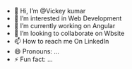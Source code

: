 - 👋 Hi, I’m @Vickey kumar
- 👀 I’m interested in Web Development
- 🌱 I’m currently working on Angular
- 💞️ I’m looking to collaborate on Wbsite
- 📫 How to reach me On LinkedIn 
- 😄 Pronouns: ...
- ⚡ Fun fact: ...

<!---
Vickeykrgupta/Vickeykrgupta is a ✨ special ✨ repository because its `README.md` (this file) appears on your GitHub profile.
You can click the Preview link to take a look at your changes.
--->
